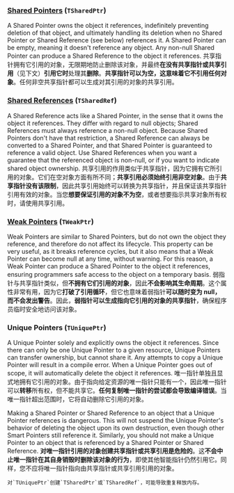 ### **[Shared Pointers](https://docs.unrealengine.com/5.3/en-US/shared-pointers-in-unreal-engine)** (`TSharedPtr`)

A Shared Pointer owns the object it references, indefinitely preventing deletion of that object, and ultimately handling its deletion when no Shared Pointer or Shared Reference (see below) references it. A Shared Pointer can be empty, meaning it doesn't reference any object. Any non-null Shared Pointer can produce a Shared Reference to the object it references.
共享指针拥有它引用的对象，无限期地防止删除该对象，并最终**在没有共享指针或共享引用**（见下文）**引用它时**处理其**删除**。**共享指针可以为空，这意味着它不引用任何对象**。任何非空共享指针都可以生成对其引用的对象的共享引用。

### **[Shared References](https://docs.unrealengine.com/5.3/en-US/shared-references-in-unreal-engine)** (`TSharedRef`)

A Shared Reference acts like a Shared Pointer, in the sense that it owns the object it references. They differ with regard to null objects; Shared References must always reference a non-null object. Because Shared Pointers don't have that restriction, a Shared Reference can always be converted to a Shared Pointer, and that Shared Pointer is guaranteed to reference a valid object. Use Shared References when you want a guarantee that the referenced object is non-null, or if you want to indicate shared object ownership.
共享引用的作用类似于共享指针，因为它拥有它所引用的对象。它们在空对象方面有所不同；**共享引用必须始终引用非空对象**。由于**共享指针没有该限制**，因此共享引用始终可以转换为共享指针，并且保证该共享指针引用有效的对象。当您**想要保证引用的对象不为空**，或者想要指示共享对象所有权时，请使用共享引用。

### **[Weak Pointers](https://docs.unrealengine.com/5.3/en-US/weak-pointers-in-unreal-engine)** (`TWeakPtr`)

Weak Pointers are similar to Shared Pointers, but do not own the object they reference, and therefore do not affect its lifecycle. This property can be very useful, as it breaks reference cycles, but it also means that a Weak Pointer can become null at any time, without warning. For this reason, a Weak Pointer can produce a Shared Pointer to the object it references, ensuring programmers safe access to the object on a temporary basis.
弱指针与共享指针类似，但**不拥有它们引用的对象**，因此**不会影响其生命周期**。这个属性非常有用，因为它**打破了引用循环**，但它也意味着弱指针**可以随时变为 null，而不会发出警告**。因此，**弱指针可以生成指向它引用的对象的共享指针**，确保程序员临时安全地访问该对象。

### **Unique Pointers** (`TUniquePtr`)

A Unique Pointer solely and explicitly owns the object it references. Since there can only be one Unique Pointer to a given resource, Unique Pointers can transfer ownership, but cannot share it. Any attempts to copy a Unique Pointer will result in a compile error. When a Unique Pointer goes out of scope, it will automatically delete the object it references.
唯一指针单独且显式地拥有它引用的对象。由于指向给定资源的唯一指针只能有一个，因此唯一指针可以**转移**所有权，但不能共享它。**任何复制唯一指针的尝试都会导致编译错误**。当唯一指针超出范围时，它将自动删除它引用的对象。

Making a Shared Pointer or Shared Reference to an object that a Unique Pointer references is dangerous. This will not suspend the Unique Pointer's behavior of deleting the object upon its own destruction, even though other Smart Pointers still reference it. Similarly, you should not make a Unique Pointer to an object that is referenced by a Shared Pointer or Shared Reference.
**对唯一指针引用的对象创建共享指针或共享引用是危险的**。这**不会中止唯一指针在其自身销毁时删除该对象的行为**，即使其他智能指针仍然引用它。同样，您不应将唯一指针指向由共享指针或共享引用引用的对象。

```
对`TUniquePtr`创建`TSharedPtr`或`TSharedRef`，可能导致重复释放内存。
```